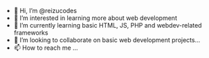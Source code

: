 - 👋 Hi, I’m @reizucodes
- 👀 I’m interested in learning more about web development
- 🌱 I’m currently learning basic HTML, JS, PHP and webdev-related frameworks
- 💞️ I’m looking to collaborate on basic web development projects...
- 📫 How to reach me ...

<!---
reizucodes/reizucodes is a ✨ special ✨ repository because its `README.md` (this file) appears on your GitHub profile.
You can click the Preview link to take a look at your changes.
--->
